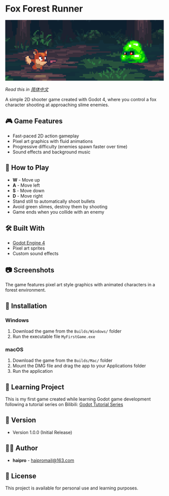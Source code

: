# Fox Forest Runner

[![Game Screenshot](static/2591746893020_.pic.jpg)](README.zh.md)

*Read this in [简体中文](README.zh.md)*

A simple 2D shooter game created with Godot 4, where you control a fox character shooting at approaching slime enemies.

## 🎮 Game Features

- Fast-paced 2D action gameplay
- Pixel art graphics with fluid animations
- Progressive difficulty (enemies spawn faster over time)
- Sound effects and background music

## 🎯 How to Play

- **W** - Move up
- **A** - Move left
- **S** - Move down
- **D** - Move right
- Stand still to automatically shoot bullets
- Avoid green slimes, destroy them by shooting
- Game ends when you collide with an enemy

## 🛠️ Built With

- [Godot Engine 4](https://godotengine.org/)
- Pixel art sprites
- Custom sound effects

## 📷 Screenshots

The game features pixel art style graphics with animated characters in a forest environment.

## 🔧 Installation

### Windows
1. Download the game from the `Builds/Windows/` folder
2. Run the executable file `MyFirstGame.exe`

### macOS
1. Download the game from the `Builds/Mac/` folder
2. Mount the DMG file and drag the app to your Applications folder
3. Run the application

## 📝 Learning Project

This is my first game created while learning Godot game development following a tutorial series on Bilibili:
[Godot Tutorial Series](https://www.bilibili.com/video/BV1fuCrYFEoG/)

## 🚀 Version

- Version 1.0.0 (Initial Release)

## 👨‍💻 Author

- **haipro** - [haipromail@163.com](mailto:haipromail@163.com)

## 📄 License

This project is available for personal use and learning purposes. 